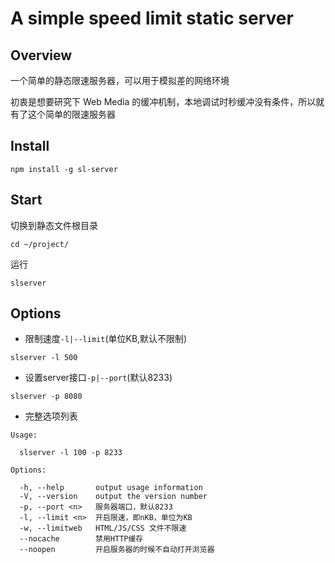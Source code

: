 # A simple speed limit static server
## Overview
一个简单的静态限速服务器，可以用于模拟差的网络环境

初衷是想要研究下 Web Media 的缓冲机制，本地调试时秒缓冲没有条件，所以就有了这个简单的限速服务器

## Install
```
npm install -g sl-server
```

## Start
切换到静态文件根目录
```
cd ~/project/
```
运行
```
slserver
```

## Options
* 限制速度`-l|--limit`(单位KB,默认不限制)
```
slserver -l 500
```

* 设置server接口`-p|--port`(默认8233)
```
slserver -p 8080
```

* 完整选项列表

```
Usage:

  slserver -l 100 -p 8233

Options:

  -h, --help       output usage information
  -V, --version    output the version number
  -p, --port <n>   服务器端口，默认8233
  -l, --limit <n>  开启限速，即nKB，单位为KB
  -w, --limitweb   HTML/JS/CSS 文件不限速
  --nocache        禁用HTTP缓存
  --noopen         开启服务器的时候不自动打开浏览器
```
